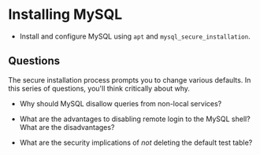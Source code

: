 # Installing MySQL

- Install and configure MySQL using `apt` and `mysql_secure_installation`.

## Questions

The secure installation process prompts you to change various defaults. In this series of questions, you'll think critically about why.

- Why should MySQL disallow queries from non-local services?

- What are the advantages to disabling remote login to the MySQL shell? What are the disadvantages?

- What are the security implications of _not_ deleting the default test table?
